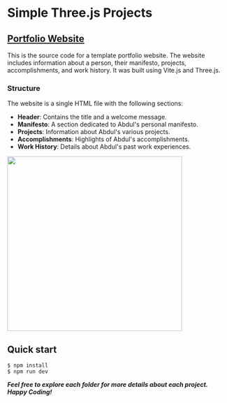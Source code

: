 # Simple Three.js Projects

## [Portfolio Website](./Portfolio%20Website)

This is the source code for a template portfolio website. The website includes information about a person, their manifesto, projects, accomplishments, and work history. It was built using Vite.js and Three.js.

### Structure

The website is a single HTML file with the following sections:

- **Header**: Contains the title and a welcome message.
- **Manifesto**: A section dedicated to Abdul's personal manifesto.
- **Projects**: Information about Abdul's various projects.
- **Accomplishments**: Highlights of Abdul's accomplishments.
- **Work History**: Details about Abdul's past work experiences.

<a href="https://aquamarine-myriam-97.tiiny.site/" target="_blank" rel="noreferrer">
  <img height="400" src="Portfolio Website/assets/Screenshot.png">
</a>

## Quick start

```
$ npm install
$ npm run dev
````

**_Feel free to explore each folder for more details about each project. Happy Coding!_**

<br>
